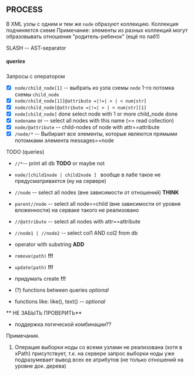 ## PROCESS
 
В XML узлы с одним и тем же `node` образуют коллекцию. 
Коллекция подчиняется схеме 
Примечание: элементы из разных коллекций могут образовывать отношения "родитель-ребенок" (ещё по лаб1)

SLASH -- AST-separator
##### queries
Запросы с оператором
- [x]  `node/child_node[1]` -- выбрать из узла схемы `node` 1-го потомка схемы `child_node` 
- [x] `node/child_node[1][@attribute =|!=| > | < num|str] ` 
- [x] `node/child_node[@attribute =|!=| > | < num|str][1]` 
- [x] `node[child_node]` done select node with 1 or more child_node done
- [x] `nodename` or  -- select all nodes with this name (== read collection)
- [x] `node/@attribute` -- child-nodes of node with attr==attribute
- [x] `/node/*` -- Выбирает все элементы, которые являются прямыми потомками элемента messages==node

TODO (queries)
- `//*`-- print all db **TODO** or maybe not
- `node/[child1node | child2node ] ` вообще в лабе такое не предусматривается (ну на сервере)
- `//node` -- select all nodes (вне зависимости от отношений) **THINK**
- `parent//node` -- select all node==child (вне зависимости от уровня вложенности) на серваке такого не реализовано
- `//@attribute` -- select all nodes with attr==attribute 
- `//node1 | //node2` -- select col1 AND col2 from db 
- operator with substring **ADD**
- `remove(path)` **!!!**
- `update(path)` **!!!**
- придумать create **!!!**

- (?) functions between queries *optional*
- functions like: like(), text() -- *optional*

** НЕ ЗАБЫТЬ ПРОВЕРИТЬ**
- поддержка логической комбинации??

Примечания.
1. Операция выборки ноды со всеми узлами не реализована (хотя в xPath) присутствует, т.к. на сервере запрос выборки ноды уже подразумевает вывод всех ее атрибутов (не только отношений на уровне док. дерева)
